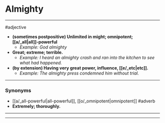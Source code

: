 # Almighty
---
#adjective
- **(sometimes postpositive) Unlimited in might; omnipotent; [[a/_all|all]]-powerful**
	- _Example: God almighty_
- **Great; extreme; terrible.**
	- _Example: I heard an almighty crash and ran into the kitchen to see what had happened._
- **(by extension) Having very great power, influence, [[e/_etc|etc]].**
	- _Example: The almighty press condemned him without trial._
---
### Synonyms
- [[a/_all-powerful|all-powerful]], [[o/_omnipotent|omnipotent]]
#adverb
- **Extremely; thoroughly.**
---
---
